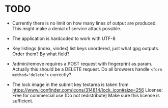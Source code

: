 # TODO

* Currently there is no limit on how many lines of output are produced. This might make a denial of service attack possible.

* The application is hardcoded to work with UTF-8

* Key listings (index, vindex) list keys unordered, just what gpg outputs.
  Order them? By what field?

* /admin/remove requires a POST request with fingerprint as param. Actually this should be a DELETE request. Do all browsers handle `<form method="delete">` correctly?

* The lock image in the submit key textarea is taken from https://www.iconfinder.com/icons/314814/lock_icon#size=256
  License: Free for commercial use (Do not redistribute)
  Make sure this license is sufficient.
